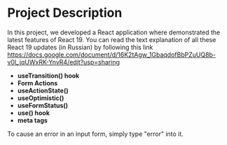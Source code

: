 # Project Description

In this project, we developed a React application where demonstrated the latest features of React 19.
You can read the text explanation of all these React 19 updates (in Russian) by following this link https://docs.google.com/document/d/16K2tAgw_1GbaqdofBbPZuUQ8b-v0l_jqUWxRK-YnvR4/edit?usp=sharing

- **useTransition() hook**
- **Form Actions**
- **useActionState()**
- **useOptimistic()**
- **useFormStatus()**
- **use() hook**
- **meta tags**

To cause an error in an input form, simply type "error" into it.
